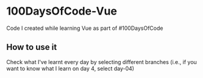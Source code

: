 # 100DaysOfCode-Vue
Code I created while learning Vue as part of #100DaysOfCode

## How to use it
Check what I've learnt every day by selecting different branches (i.e., if you want to know what I learn on day 4, select day-04)
